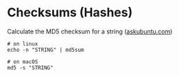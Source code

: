 # Checksums (Hashes)

Calculate the MD5 checksum for a string
([askubuntu.com](https://askubuntu.com/a/53852/119684))
```
# on linux
echo -n "STRING" | md5sum

# on macOS
md5 -s "STRING"
```
